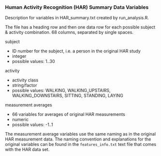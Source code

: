 ### Human Activity Recognition (HAR) Summary Data Variables

Description for variables in HAR_summary.txt created by run_analysis.R.

The file has a heading row and then one data row for each possible
subject & activity combination. 68 columns, separated by single spaces.

subject
* ID number for the subject, i.e. a person in the original HAR study
* integer
* possible values: 1..30

activity
* activity class
* string/factor
* possible values: WALKING, WALKING_UPSTAIRS, WALKING_DOWNSTAIRS, SITTING, STANDING, LAYING

measurement averages
* 66 variables for averages of original HAR measurements
* numeric
* possible values: -1..1

The measurement average variables use the same naming as in the original
HAR measurement data. The naming convention and explanations for
the original variables can be found in the `features_info.txt` text file that
comes with the HAR data set.

